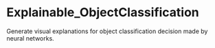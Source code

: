 # Explainable_ObjectClassification
Generate visual explanations for object classification decision made by neural networks.
